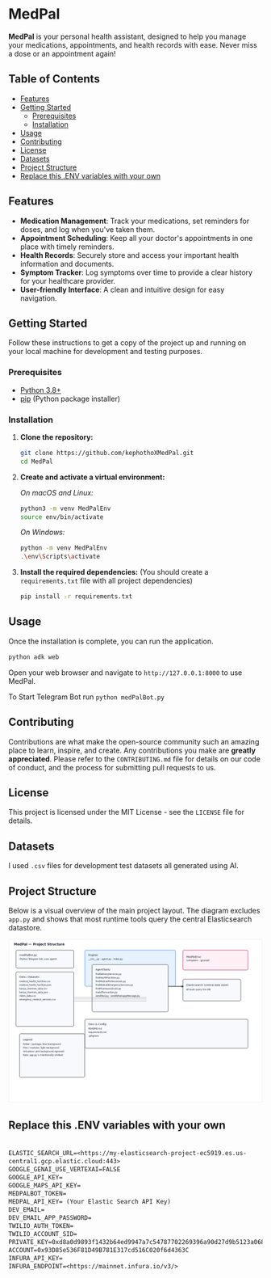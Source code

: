# MedPal

**MedPal** is your personal health assistant, designed to help you manage your medications, appointments, and health records with ease. Never miss a dose or an appointment again!

## Table of Contents

- [Features](#features)
- [Getting Started](#getting-started)
  - [Prerequisites](#prerequisites)
  - [Installation](#installation)
- [Usage](#usage)
- [Contributing](#contributing)
- [License](#license)
- [Datasets](#datasets)
- [Project Structure](#project-structure)
- [Replace this .ENV variables with your own](#replace-this-env-variables-with-your-own)

## Features

- **Medication Management**: Track your medications, set reminders for doses, and log when you've taken them.
- **Appointment Scheduling**: Keep all your doctor's appointments in one place with timely reminders.
- **Health Records**: Securely store and access your important health information and documents.
- **Symptom Tracker**: Log symptoms over time to provide a clear history for your healthcare provider.
- **User-friendly Interface**: A clean and intuitive design for easy navigation.

## Getting Started

Follow these instructions to get a copy of the project up and running on your local machine for development and testing purposes.

### Prerequisites

- [Python 3.8+](https://www.python.org/downloads/)
- [pip](https://pip.pypa.io/en/stable/installation/) (Python package installer)

### Installation

1. **Clone the repository:**

    ```bash
    git clone https://github.com/kephothoXMedPal.git
    cd MedPal
    ```

2. **Create and activate a virtual environment:**

    *On macOS and Linux:*

    ```bash
    python3 -m venv MedPalEnv
    source env/bin/activate
    ```

    *On Windows:*

    ```bash
    python -m venv MedPalEnv
    .\env\Scripts\activate
    ```

3. **Install the required dependencies:**
    (You should create a `requirements.txt` file with all project dependencies)

    ```bash
    pip install -r requirements.txt
    ```

## Usage

Once the installation is complete, you can run the application.

```bash
python adk web
```

Open your web browser and navigate to `http://127.0.0.1:8000` to use MedPal.

To Start Telegram Bot run `python medPalBot.py`

## Contributing

Contributions are what make the open-source community such an amazing place to learn, inspire, and create. Any contributions you make are **greatly appreciated**. Please refer to the `CONTRIBUTING.md` file for details on our code of conduct, and the process for submitting pull requests to us.

## License

This project is licensed under the MIT License - see the `LICENSE` file for details.

## Datasets

I used `.csv` files for development test datasets all generated using AI.

## Project Structure

Below is a visual overview of the main project layout. The diagram excludes `app.py` and shows that most runtime tools query the central Elasticsearch datastore.

![Project structure](project_structure.png)

## Replace this .ENV variables with your own

```

ELASTIC_SEARCH_URL=<https://my-elasticsearch-project-ec5919.es.us-central1.gcp.elastic.cloud:443>
GOOGLE_GENAI_USE_VERTEXAI=FALSE
GOOGLE_API_KEY=
GOOGLE_MAPS_API_KEY=
MEDPALBOT_TOKEN=
MEDPAL_API_KEY= (Your Elastic Search API Key)
DEV_EMAIL=
DEV_EMAIL_APP_PASSWORD=
TWILIO_AUTH_TOKEN=
TWILIO_ACCOUNT_SID=
PRIVATE_KEY=0xd8a0d9893f1432b64ed9947a7c54787702269396a90d27d9b5123a06810f67d6
ACCOUNT=0x93D85e536F81D49B781E317cd516C020f6d4363C
INFURA_API_KEY=
INFURA_ENDPOINT=<https://mainnet.infura.io/v3/>

```
